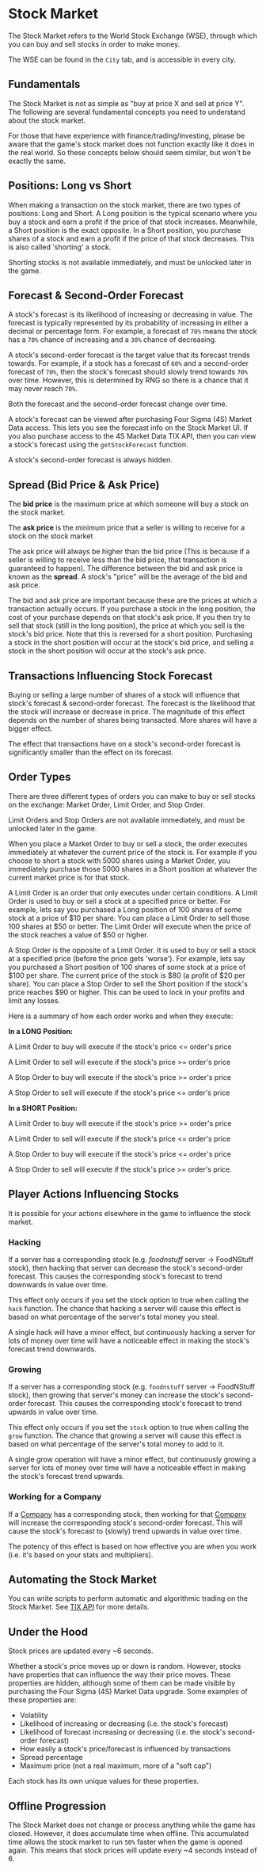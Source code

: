 # Stock Market

The Stock Market refers to the World Stock Exchange (WSE), through which you can buy and sell stocks in order to make money.

The WSE can be found in the `City` tab, and is accessible in every city.

## Fundamentals

The Stock Market is not as simple as "buy at price X and sell at price Y".
The following are several fundamental concepts you need to understand about the stock market.

For those that have experience with finance/trading/investing, please be aware that the game's stock market does not function exactly like it does in the real world.
So these concepts below should seem similar, but won't be exactly the same.

## Positions: Long vs Short

When making a transaction on the stock market, there are two types of positions: Long and Short.
A Long position is the typical scenario where you buy a stock and earn a profit if the price of that stock increases.
Meanwhile, a Short position is the exact opposite.
In a Short position, you purchase shares of a stock and earn a profit if the price of that stock decreases.
This is also called 'shorting' a stock.

Shorting stocks is not available immediately, and must be unlocked later in the game.

## Forecast & Second-Order Forecast

A stock's forecast is its likelihood of increasing or decreasing in value.
The forecast is typically represented by its probability of increasing in either a decimal or percentage form.
For example, a forecast of `70%` means the stock has a `70%` chance of increasing and a `30%` chance of decreasing.

A stock's second-order forecast is the target value that its forecast trends towards.
For example, if a stock has a forecast of `60%` and a second-order forecast of `70%`, then the stock's forecast should slowly trend towards `70%` over time.
However, this is determined by RNG so there is a chance that it may never reach `70%`.

Both the forecast and the second-order forecast change over time.

A stock's forecast can be viewed after purchasing Four Sigma (4S) Market Data access.
This lets you see the forecast info on the Stock Market UI.
If you also purchase access to the 4S Market Data TIX API, then you can view a stock's forecast using the `getStockForecast` function.

A stock's second-order forecast is always hidden.

## Spread (Bid Price & Ask Price)

The **bid price** is the maximum price at which someone will buy a stock on the stock market.

The **ask price** is the minimum price that a seller is willing to receive for a stock on the stock market

The ask price will always be higher than the bid price (This is because if a seller is willing to receive less than the bid price, that transaction is guaranteed to happen).
The difference between the bid and ask price is known as the **spread**.
A stock's "price" will be the average of the bid and ask price.

The bid and ask price are important because these are the prices at which a transaction actually occurs.
If you purchase a stock in the long position, the cost of your purchase depends on that stock's ask price.
If you then try to sell that stock (still in the long position), the price at which you sell is the stock's bid price.
Note that this is reversed for a short position.
Purchasing a stock in the short position will occur at the stock's bid price, and selling a stock in the short position will occur at the stock's ask price.

## Transactions Influencing Stock Forecast

Buying or selling a large number of shares of a stock will influence that stock's forecast & second-order forecast.
The forecast is the likelihood that the stock will increase or decrease in price.
The magnitude of this effect depends on the number of shares being transacted.
More shares will have a bigger effect.

The effect that transactions have on a stock's second-order forecast is significantly smaller than the effect on its forecast.

## Order Types

There are three different types of orders you can make to buy or sell stocks on the exchange:
Market Order, Limit Order, and Stop Order.

Limit Orders and Stop Orders are not available immediately, and must be unlocked later in the game.

When you place a Market Order to buy or sell a stock, the order executes immediately at whatever the current price of the stock is.
For example if you choose to short a stock with 5000 shares using a Market Order, you immediately purchase those 5000 shares in a Short position at whatever the current market price is for that stock.

A Limit Order is an order that only executes under certain conditions.
A Limit Order is used to buy or sell a stock at a specified price or better.
For example, lets say you purchased a Long position of 100 shares of some stock at a price of $10 per share.
You can place a Limit Order to sell those 100 shares at $50 or better.
The Limit Order will execute when the price of the stock reaches a value of $50 or higher.

A Stop Order is the opposite of a Limit Order.
It is used to buy or sell a stock at a specified price (before the price gets 'worse').
For example, lets say you purchased a Short position of 100 shares of some stock at a price of $100 per share.
The current price of the stock is $80 (a profit of $20 per share).
You can place a Stop Order to sell the Short position if the stock's price reaches $90 or higher.
This can be used to lock in your profits and limit any losses.

Here is a summary of how each order works and when they execute:

**In a LONG Position:**

A Limit Order to buy will execute if the stock's price <= order's price

A Limit Order to sell will execute if the stock's price >= order's price

A Stop Order to buy will execute if the stock's price >= order's price

A Stop Order to sell will execute if the stock's price <= order's price

**In a SHORT Position:**

A Limit Order to buy will execute if the stock's price >= order's price

A Limit Order to sell will execute if the stock's price <= order's price

A Stop Order to buy will execute if the stock's price <= order's price

A Stop Order to sell will execute if the stock's price >= order's price.

## Player Actions Influencing Stocks

It is possible for your actions elsewhere in the game to influence the stock market.

### Hacking

If a server has a corresponding stock (e.g. _foodnstuff_ server -> FoodNStuff stock), then hacking that server can decrease the stock's second-order forecast.
This causes the corresponding stock's forecast to trend downwards in value over time.

This effect only occurs if you set the stock option to true when calling the `hack` function.
The chance that hacking a server will cause this effect is based on what percentage of the server's total money you steal.

A single hack will have a minor effect, but continuously hacking a server for lots of money over time will have a noticeable effect in making the stock's forecast trend downwards.

### Growing

If a server has a corresponding stock (e.g. `foodnstuff` server -> FoodNStuff stock), then growing that server's money can increase the stock's second-order forecast.
This causes the corresponding stock's forecast to trend upwards in value over time.

This effect only occurs if you set the `stock` option to true when calling the `grow` function.
The chance that growing a server will cause this effect is based on what percentage of the server's total money to add to it.

A single grow operation will have a minor effect, but continuously growing a server for lots of money over time will have a noticeable effect in making the stock's forecast trend upwards.

### Working for a Company

If a [Company](companies.md) has a corresponding stock, then working for that [Company](companies.md) will increase the corresponding stock's second-order forecast.
This will cause the stock's forecast to (slowly) trend upwards in value over time.

The potency of this effect is based on how effective you are when you work (i.e. it's based on your stats and multipliers).

## Automating the Stock Market

You can write scripts to perform automatic and algorithmic trading on the Stock Market.
See [TIX API](https://github.com/bitburner-official/bitburner-src/blob/dev/markdown/bitburner.tix.md) for more details.

## Under the Hood

Stock prices are updated every ~6 seconds.

Whether a stock's price moves up or down is random.
However, stocks have properties that can influence the way their price moves.
These properties are hidden, although some of them can be made visible by purchasing the Four Sigma (4S) Market Data upgrade.
Some examples of these properties are:

- Volatility
- Likelihood of increasing or decreasing (i.e. the stock's forecast)
- Likelihood of forecast increasing or decreasing (i.e. the stock's second-order forecast)
- How easily a stock's price/forecast is influenced by transactions
- Spread percentage
- Maximum price (not a real maximum, more of a "soft cap")

Each stock has its own unique values for these properties.

## Offline Progression

The Stock Market does not change or process anything while the game has closed.
However, it does accumulate time when offline.
This accumulated time allows the stock market to run `50%` faster when the game is opened again.
This means that stock prices will update every ~4 seconds instead of 6.
